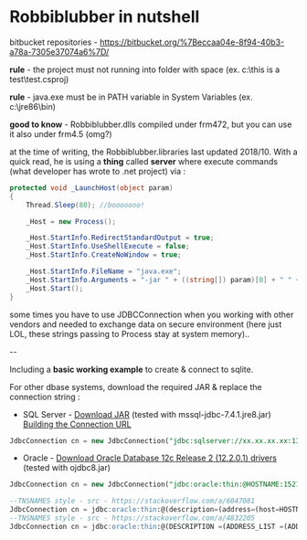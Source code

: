 # Robbiblubber in nutshell

bitbucket repositories - https://bitbucket.org/%7Beccaa04e-8f94-40b3-a78a-7305e37074a6%7D/

**rule** - the project must not running into folder with space (ex. c:\this is a test\test.csproj)

**rule** - java.exe must be in PATH variable in System Variables (ex. c:\jre86\bin)

**good to know** - Robbiblubber.dlls compiled under frm472, but you can use it also under frm4.5 (omg?)

at the time of writing, the Robbiblubber.libraries last updated 2018/10. With a quick read, he is using a **thing** called **server** where execute commands (what developer has wrote to .net project) via :
```csharp
protected void _LaunchHost(object param)
{
	Thread.Sleep(80); //booooooo!

	_Host = new Process();

	_Host.StartInfo.RedirectStandardOutput = true;
	_Host.StartInfo.UseShellExecute = false;
	_Host.StartInfo.CreateNoWindow = true;

	_Host.StartInfo.FileName = "java.exe";
	_Host.StartInfo.Arguments = "-jar " + ((string[]) param)[0] + " " + ((string[]) param)[1];
	_Host.Start();
}
```

some times you have to use JDBCConnection when you working with other vendors and needed to exchange data on secure environment (here just LOL, these strings passing to Process stay at system memory)..

--

Including a **basic working example** to create & connect to sqlite.

For other dbase systems, download the required JAR & replace the connection string :

  - SQL Server - [Download JAR](https://docs.microsoft.com/en-us/sql/connect/jdbc/using-the-jdbc-driver?view=sql-server-2017) (tested with mssql-jdbc-7.4.1.jre8.jar)  [Building the Connection URL](https://docs.microsoft.com/en-us/sql/connect/jdbc/building-the-connection-url?view=sql-server-2017)
```sql
JdbcConnection cn = new JdbcConnection("jdbc:sqlserver://xx.xx.xx.xx:13021;databaseName=POPAY", "com.microsoft.sqlserver.jdbc.SQLServerDriver","user","password");
```

  - Oracle - [Download Oracle Database 12c Release 2 (12.2.0.1) drivers](https://www.oracle.com/technetwork/database/application-development/jdbc/downloads/index.html) (tested with ojdbc8.jar) 
```sql
JdbcConnection cn = new JdbcConnection("jdbc:oracle:thin:@HOSTNAME:1521:SERVICENAME", "oracle.jdbc.driver.OracleDriver", "user", "pass");

--TNSNAMES style - src - https://stackoverflow.com/a/6047081
JdbcConnection cn = jdbc:oracle:thin:@(description=(address=(host=HOSTNAME)(protocol=tcp)(port=PORT))(connect_data=(service_name=SERVICENAME)(server=SHARED)))
--TNSNAMES style - src - https://stackoverflow.com/a/4832205
JdbcConnection cn = jdbc:oracle:thin:@(DESCRIPTION =(ADDRESS_LIST =(ADDRESS =(PROTOCOL=TCP)(HOST=blah.example.com)(PORT=1521)))(CONNECT_DATA=(SID=BLAHSID)(GLOBAL_NAME=BLAHSID.WORLD)(SERVER=DEDICATED)))
```
